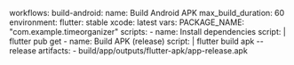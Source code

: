 workflows:
  build-android:
    name: Build Android APK
    max_build_duration: 60
    environment:
      flutter: stable
      xcode: latest
      vars:
        PACKAGE_NAME: "com.example.timeorganizer"
    scripts:
      - name: Install dependencies
        script: |
          flutter pub get
      - name: Build APK (release)
        script: |
          flutter build apk --release
    artifacts:
      - build/app/outputs/flutter-apk/app-release.apk
